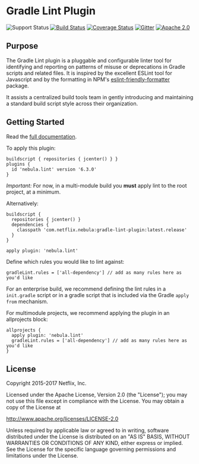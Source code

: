 # Gradle Lint Plugin

![Support Status](https://img.shields.io/badge/nebula-supported-brightgreen.svg)
[![Build Status](https://circleci.com/gh/nebula-plugins/gradle-lint-plugin.svg?style=svg)](https://circleci.com/gh/nebula-plugins/gradle-lint-plugin)
[![Coverage Status](https://coveralls.io/repos/github/nebula-plugins/gradle-lint-plugin/badge.svg?branch=master)](https://coveralls.io/github/nebula-plugins/gradle-lint-plugin?branch=master)
[![Gitter](https://badges.gitter.im/Join%20Chat.svg)](https://gitter.im/nebula-plugins/gradle-lint-plugin?utm_source=badge&utm_medium=badge&utm_campaign=pr-badge)
[![Apache 2.0](https://img.shields.io/github/license/nebula-plugins/gradle-lint-plugin.svg)](http://www.apache.org/licenses/LICENSE-2.0)

## Purpose

The Gradle Lint plugin is a pluggable and configurable linter tool for identifying and reporting on patterns of misuse or deprecations in Gradle scripts and related files.  It is inspired by the excellent ESLint tool for Javascript and by the formatting in NPM's [eslint-friendly-formatter](https://www.npmjs.com/package/eslint-friendly-formatter) package.

It assists a centralized build tools team in gently introducing and maintaining a standard build script style across their organization.

## Getting Started

Read the [full documentation](https://github.com/nebula-plugins/gradle-lint-plugin/wiki). 

To apply this plugin:
    
    buildscript { repositories { jcenter() } }
    plugins {
      id 'nebula.lint' version '6.3.0'
    }
    
*Important:* For now, in a multi-module build you **must** apply lint to the root project, at a minimum.

Alternatively:

    buildscript {
      repositories { jcenter() }
      dependencies {
        classpath 'com.netflix.nebula:gradle-lint-plugin:latest.release'
      }
    }

    apply plugin: 'nebula.lint'

Define which rules you would like to lint against:

    gradleLint.rules = ['all-dependency'] // add as many rules here as you'd like

For an enterprise build, we recommend defining the lint rules in a `init.gradle` script or in a gradle script that is included via the Gradle `apply from` mechanism.

For multimodule projects, we recommend applying the plugin in an allprojects block:

    allprojects {
      apply plugin: 'nebula.lint'
      gradleLint.rules = ['all-dependency'] // add as many rules here as you'd like
    }

## License

Copyright 2015-2017 Netflix, Inc.

Licensed under the Apache License, Version 2.0 (the "License");
you may not use this file except in compliance with the License.
You may obtain a copy of the License at

<http://www.apache.org/licenses/LICENSE-2.0>

Unless required by applicable law or agreed to in writing, software
distributed under the License is distributed on an "AS IS" BASIS,
WITHOUT WARRANTIES OR CONDITIONS OF ANY KIND, either express or implied.
See the License for the specific language governing permissions and
limitations under the License.

